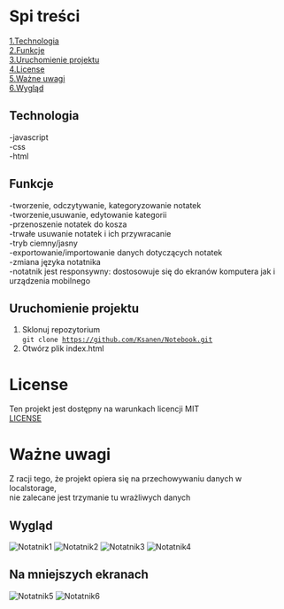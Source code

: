 # Spi treści
[1.Technologia](##Technologia) <br>
[2.Funkcje](##Funkcje)<br>
[3.Uruchomienie projektu](##Uruchomienie-projektu)<br>
[4.License](##License)<br>
[5.Ważne uwagi](##Ważne-uwagi)<br>
[6.Wygląd](##Wygląd)<br>
## Technologia
-javascript<br>
-css<br>
-html<br>

## Funkcje
-tworzenie, odczytywanie, kategoryzowanie notatek<br>
-tworzenie,usuwanie, edytowanie kategorii<br>
-przenoszenie notatek do kosza<br>
-trwałe usuwanie notatek i ich przywracanie<br>
-tryb ciemny/jasny<br>
-exportowanie/importowanie danych dotyczących notatek<br>
-zmiana języka notatnika<br>
-notatnik jest responsywny: dostosowuje się do ekranów komputera jak i urządzenia mobilnego<br>

## Uruchomienie projektu
1. Sklonuj repozytorium <br>
<code>git clone https://github.com/Ksanen/Notebook.git</code>
2. Otwórz plik index.html
# License
Ten projekt jest dostępny na warunkach licencji MIT<br>
[LICENSE](LICENSE)
# Ważne uwagi
Z racji tego, że projekt opiera się na przechowywaniu danych w localstorage,<br>
nie zalecane jest trzymanie tu wrażliwych danych
## Wygląd
![Notatnik1](https://github.com/user-attachments/assets/f9d2b876-98b3-45dd-93bc-a196f262024c)
![Notatnik2](https://github.com/user-attachments/assets/f5800d47-f780-4aa3-bac4-8e383a5eed09)
![Notatnik3](https://github.com/user-attachments/assets/6bc283ab-3f26-48c3-a1b5-3b2596d2c115)
![Notatnik4](https://github.com/user-attachments/assets/8c16310d-9920-470d-a306-4c11165f7bc2)
## Na mniejszych ekranach
![Notatnik5](https://github.com/user-attachments/assets/44954ad8-3289-4a03-9c64-40a6c0d6bb26)
![Notatnik6](https://github.com/user-attachments/assets/ae3da1e8-c9aa-486f-99a5-9a20b98d42c7)

